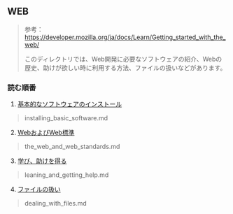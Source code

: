 ## WEB

> 参考：https://developer.mozilla.org/ja/docs/Learn/Getting_started_with_the_web/
>
> このディレクトリでは、Web開発に必要なソフトウェアの紹介、Webの歴史、助けが欲しい時に利用する方法、ファイルの扱いなどがあります。

### 読む順番

1. [基本的なソフトウェアのインストール](https://developer.mozilla.org/ja/docs/Learn/Getting_started_with_the_web/Installing_basic_software)

> installing_basic_software.md

2. [WebおよびWeb標準](https://developer.mozilla.org/en-US/docs/Learn/Getting_started_with_the_web/The_web_and_web_standards)

> the_web_and_web_standards.md

3. [学び、助けを得る](https://developer.mozilla.org/en-US/docs/Learn/Learning_and_getting_help)

> leaning_and_getting_help.md

4. [ファイルの扱い](https://developer.mozilla.org/ja/docs/Learn/Getting_started_with_the_web/)

> dealing_with_files.md

